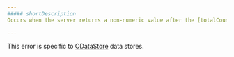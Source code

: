 ```yaml
---
##### shortDescription
Occurs when the server returns a non-numeric value after the [totalCount](/api-reference/30%20Data%20Layer/Store/3%20Methods/totalCount(options).md '/Documentation/ApiReference/Data_Layer/ODataStore/Methods/#totalCountoptions') method of an ODataStore instance is called.

---
```

This error is specific to [ODataStore](/api-reference/30%20Data%20Layer/ODataStore '/Documentation/ApiReference/Data_Layer/ODataStore/') data stores.